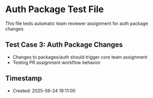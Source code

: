 # Auth Package Test File

This file tests automatic team reviewer assignment for auth package changes.

## Test Case 3: Auth Package Changes
- Changes to packages/auth should trigger core team assignment
- Testing PR assignment workflow behavior

## Timestamp
- Created: 2025-06-24 19:11:00